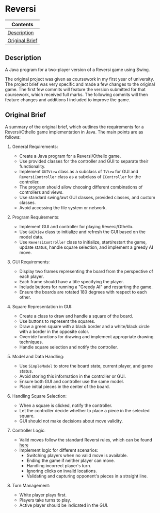 # Reversi

| Contents                                     |
|----------------------------------------------|
| [Description](#description)                  |
| [Original Brief](#original-brief)            |

## Description
A Java program for a two-player version of a Reversi game using Swing.

The original project was given as coursework in my first year of university. The project brief was very specific and made a few changes to the original game. The first few commits will feature the version submitted for that coursework, which received full marks. The following commits will then feature changes and additions I included to improve the game.

## Original Brief

A summary of the original brief, which outlines the requirements for a Reversi/Othello game implementation in Java. The main points are as follows:

1. General Requirements:
    - Create a Java program for a Reversi/Othello game.
    - Use provided classes for the controller and GUI to separate their functionality.
    - Implement `GUIView` class as a subclass of `IView` for GUI and `ReversiController` class as a subclass of `IController` for the controller.
    - The program should allow choosing different combinations of controllers and views.
    - Use standard swing/awt GUI classes, provided classes, and custom classes.
    - Avoid accessing the file system or network.

2. Program Requirements:
    - Implement GUI and controller for playing Reversi/Othello.
    - Use `GUIView` class to initialize and refresh the GUI based on the model data.
    - Use `ReversiController` class to initialize, start/restart the game, update status, handle square selection, and implement a greedy AI move.

3. GUI Requirements:
    - Display two frames representing the board from the perspective of each player.
    - Each frame should have a title specifying the player.
    - Include buttons for running a "Greedy AI" and restarting the game.
    - Ensure the boards are rotated 180 degrees with respect to each other.

4. Square Representation in GUI:
    - Create a class to draw and handle a square of the board.
    - Use buttons to represent the squares.
    - Draw a green square with a black border and a white/black circle with a border in the opposite color.
    - Override functions for drawing and implement appropriate drawing techniques.
    - Handle square selection and notify the controller.

5. Model and Data Handling:
    - Use `SimpleModel` to store the board state, current player, and game status.
    - Avoid storing this information in the controller or GUI.
    - Ensure both GUI and controller use the same model.
    - Place initial pieces in the center of the board.

6. Handling Square Selection:
    - When a square is clicked, notify the controller.
    - Let the controller decide whether to place a piece in the selected square.
    - GUI should not make decisions about move validity.

7. Controller Logic:
    - Valid moves follow the standard Reversi rules, which can be found [here](https://en.wikipedia.org/wiki/Reversi#Rules)
    - Implement logic for different scenarios:
        - Switching players when no valid move is available.
        - Ending the game if neither player can move.
        - Handling incorrect player's turn.
        - Ignoring clicks on invalid locations.
        - Validating and capturing opponent's pieces in a straight line.

8. Turn Management:
    - White player plays first.
    - Players take turns to play.
    - Active player should be indicated in the GUI.